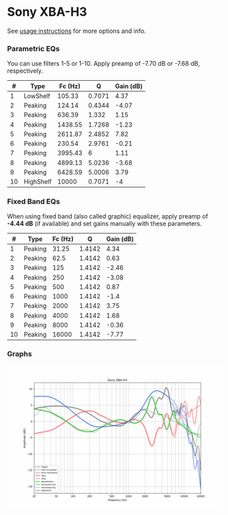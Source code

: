 # Sony XBA-H3
See [usage instructions](https://github.com/jaakkopasanen/AutoEq#usage) for more options and info.

### Parametric EQs
You can use filters 1-5 or 1-10. Apply preamp of -7.70 dB or -7.68 dB, respectively.

|   # | Type      |   Fc (Hz) |      Q |   Gain (dB) |
|-----|-----------|-----------|--------|-------------|
|   1 | LowShelf  |    105.33 | 0.7071 |        4.37 |
|   2 | Peaking   |    124.14 | 0.4344 |       -4.07 |
|   3 | Peaking   |    636.39 | 1.332  |        1.15 |
|   4 | Peaking   |   1438.55 | 1.7268 |       -1.23 |
|   5 | Peaking   |   2611.87 | 2.4852 |        7.82 |
|   6 | Peaking   |    230.54 | 2.9761 |       -0.21 |
|   7 | Peaking   |   3995.43 | 6      |        1.11 |
|   8 | Peaking   |   4899.13 | 5.0236 |       -3.68 |
|   9 | Peaking   |   6428.59 | 5.0006 |        3.79 |
|  10 | HighShelf |  10000    | 0.7071 |       -4    |

### Fixed Band EQs
When using fixed band (also called graphic) equalizer, apply preamp of **-4.44 dB** (if available) and set gains manually with these parameters.

|   # | Type    |   Fc (Hz) |      Q |   Gain (dB) |
|-----|---------|-----------|--------|-------------|
|   1 | Peaking |     31.25 | 1.4142 |        4.34 |
|   2 | Peaking |     62.5  | 1.4142 |        0.63 |
|   3 | Peaking |    125    | 1.4142 |       -2.46 |
|   4 | Peaking |    250    | 1.4142 |       -3.08 |
|   5 | Peaking |    500    | 1.4142 |        0.87 |
|   6 | Peaking |   1000    | 1.4142 |       -1.4  |
|   7 | Peaking |   2000    | 1.4142 |        3.75 |
|   8 | Peaking |   4000    | 1.4142 |        1.68 |
|   9 | Peaking |   8000    | 1.4142 |       -0.36 |
|  10 | Peaking |  16000    | 1.4142 |       -7.77 |

### Graphs
![](./Sony%20XBA-H3.png)
